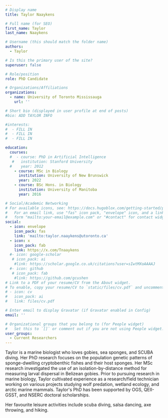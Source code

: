 ```yaml
---
# Display name
title: Taylor Naaykens

# Full name (for SEO)
first_name: Taylor
last_name: Naaykens

# Username (this should match the folder name)
authors:
  - Taylor

# Is this the primary user of the site?
superuser: false

# Role/position
role: PhD Candidate

# Organizations/Affiliations
organizations:
  - name: University of Toronto Mississauga
    url: ''

# Short bio (displayed in user profile at end of posts)
#bio: ADD TAYLOR INFO

#interests:
#  - FILL IN
#  - FILL IN
#  - FILL IN

education:
  courses:
  #  - course: PhD in Artificial Intelligence
   #   institution: Stanford University
  #    year: 2012
    - course: MSc in Biology
      institution: University of New Brunswick
      year: 2022
    - course: BSc Hons. in Biology
      institution: University of Manitoba
      year: 2016

# Social/Academic Networking
# For available icons, see: https://docs.hugoblox.com/getting-started/page-builder/#icons
#   For an email link, use "fas" icon pack, "envelope" icon, and a link in the
#   form "mailto:your-email@example.com" or "#contact" for contact widget.
social:
  - icon: envelope
    icon_pack: fas
    link: 'mailto:taylor.naaykens@utoronto.ca'
  - icon: x
    icon_pack: fab
    link: https://x.com/Tnaaykens
  #- icon: google-scholar
   # icon_pack: ai
    #link: https://scholar.google.co.uk/citations?user=sIwtMXoAAAAJ
  #- icon: github
   # icon_pack: fab
    #link: https://github.com/gcushen
# Link to a PDF of your resume/CV from the About widget.
# To enable, copy your resume/CV to `static/files/cv.pdf` and uncomment the lines below.
# - icon: cv
#   icon_pack: ai
#   link: files/cv.pdf

# Enter email to display Gravatar (if Gravatar enabled in Config)
email: ''

# Organizational groups that you belong to (for People widget)
#   Set this to `[]` or comment out if you are not using People widget.
user_groups:
  - Current Researchers
---
```

Taylor is a marine biologist who loves gobies, sea sponges, and SCUBA diving. Her PhD research focuses on the population genetic
patterns of sponge-dwelling cryptobenthic fishes and their host sponges. Her MSc research investigated the use of an isolation-by-distance method for measuring larval dispersal in Belizean gobies. 
Prior to pursuing research in marine biology, Taylor cultivated experience as a research/field technician working on various projects studying wolf predation, wetland ecology, and arctic marine mammals. 
Taylor's PhD has been supported by OGS, QEII-GSST, and NSERC doctoral scholarships.

Her favourite leisure activities include scuba diving, salsa dancing, axe throwing, and hiking.